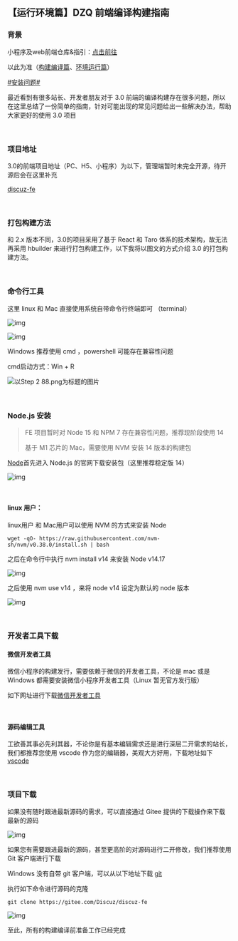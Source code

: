 ## 【运行环境篇】DZQ 前端编译构建指南

### 背景

小程序及web前端仓库&指引：[点击前往](https://gitee.com/Discuz/discuz-fe)

以此为准（[构建编译篇](https://discuz.chat/thread/51316)、[环境运行篇](https://discuz.chat/thread/51306)）

[#安装问题#](https://discuz.chat/topic/topic-detail/191)

最近看到有很多站长、开发者朋友对于 3.0 前端的编译构建存在很多问题，所以在这里总结了一份简单的指南，针对可能出现的常见问题给出一些解决办法，帮助大家更好的使用 3.0 项目

&emsp;

### 项目地址

3.0的前端项目地址（PC、H5、小程序）为以下，管理端暂时未完全开源，待开源后会在这里补充

[discuz-fe](https://gitee.com/Discuz/discuz-fe)

&emsp;

### 打包构建方法

和 2.x 版本不同，3.0的项目采用了基于 React 和 Taro 体系的技术架构，故无法再采用 hbuilder 来进行打包构建工作，以下我将以图文的方式介绍 3.0 的打包构建方法。

&emsp;

### 命令行工具

这里 linux 和 Mac 直接使用系统自带命令行终端即可 （terminal）

![img](https://linuxhint.com/wp-content/uploads/2019/11/1-45.png)

![img](https://z3.ax1x.com/2021/07/04/RWmuWQ.png)

Windows 推荐使用 cmd ，powershell 可能存在兼容性问题

cmd启动方式：Win + R

![以Step 2 88.png为标题的图片](https://www.wikihow.com/images/thumb/1/19/Step-2-88.png/413px-Step-2-88.png.webp)

&emsp;

### Node.js 安装

> FE 项目暂时对 Node 15 和 NPM 7 存在兼容性问题，推荐现阶段使用 14
>
> 基于 M1 芯片的 Mac，需要使用 NVM 安装 14 版本的构建包

[Node](https://nodejs.org/en/)首先进入 Node.js 的官网下载安装包（这里推荐稳定版 14）

![img](https://z3.ax1x.com/2021/07/04/RWZE6I.png)

&emsp;

#### linux 用户：

linux用户 和 Mac用户可以使用 NVM 的方式来安装 Node

```
wget -qO- https://raw.githubusercontent.com/nvm-sh/nvm/v0.38.0/install.sh | bash
```

之后在命令行中执行 nvm install v14 来安装 Node v14.17

![img](https://z3.ax1x.com/2021/07/04/RWedqP.png)


之后使用 nvm use v14 ，来将 node v14 设定为默认的 node 版本

![img](https://z3.ax1x.com/2021/07/04/RWecxs.png)

&emsp;

### 开发者工具下载

#### 微信开发者工具

微信小程序的构建发行，需要依赖于微信的开发者工具，不论是 mac 或是 Windows 都需要安装微信小程序开发者工具（Linux 暂无官方发行版）

如下网址进行下载[微信开发者工具](https://developers.weixin.qq.com/miniprogram/dev/devtools/download.html)

&emsp;

#### 源码编辑工具

工欲善其事必先利其器，不论你是有基本编辑需求还是进行深层二开需求的站长，我们都推荐您使用 vscode 作为您的编辑器，美观大方好用，下载地址如下 [vscode](https://code.visualstudio.com/)

&emsp;

### 项目下载

如果没有随时跟进最新源码的需求，可以直接通过 Gitee 提供的下载操作来下载最新的源码

![img](https://z3.ax1x.com/2021/07/04/RWuCDI.png)

如果您有需要跟进最新的源码，甚至更高阶的对源码进行二开修改，我们推荐使用 Git 客户端进行下载

Windows 没有自带 git 客户端，可以从以下地址下载 [git](https://git-scm.com/downloads)

执行如下命令进行源码的克隆

```
git clone https://gitee.com/Discuz/discuz-fe
```

![img](https://z3.ax1x.com/2021/07/04/RWuUM9.png)

至此，所有的构建编译前准备工作已经完成
